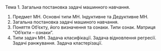 Тема 1. Загальна постановка задачі машинного  навчання.
1.	Предмет МН. Основні типи МН. Індуктивне та Дедуктивне МН.
2.	Загальна постановка задачі машиного   навчання.
3.	Поняття Об’єкту, його визначення та ознаки. Типи ознак. Матриця “Об’єкти – ознаки”.
4.	Типи задач МН. Задача класифікації. Задача відновлення регресії. Задачі ранжування. Задача кластерізації.
